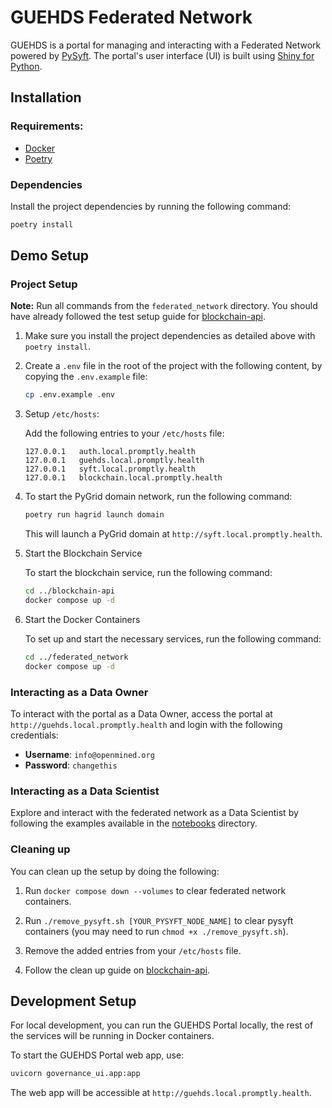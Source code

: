 # GUEHDS Federated Network

GUEHDS is a portal for managing and interacting with a Federated Network powered by [PySyft](https://github.com/OpenMined/PySyft). The portal's user interface (UI) is built using [Shiny for Python](https://shiny.posit.co/py/).


## Installation

### Requirements:

- [Docker](https://www.docker.com/)
- [Poetry](https://python-poetry.org/)

### Dependencies

Install the project dependencies by running the following command:

```bash
poetry install
```


## Demo Setup

### Project Setup

**Note:** Run all commands from the `federated_network` directory. You should have already followed the test setup guide for [blockchain-api](../blockchain-api/README.md).

1. Make sure you install the project dependencies as detailed above with `poetry install`.

1. Create a `.env` file in the root of the project with the following content, by copying the `.env.example` file:

    ```bash
    cp .env.example .env
    ```

2. Setup `/etc/hosts`:

    Add the following entries to your `/etc/hosts` file:

    ```
    127.0.0.1   auth.local.promptly.health
    127.0.0.1   guehds.local.promptly.health
    127.0.0.1   syft.local.promptly.health
    127.0.0.1   blockchain.local.promptly.health
    ```

3. To start the PyGrid domain network, run the following command:

    ```bash
    poetry run hagrid launch domain
    ```

    This will launch a PyGrid domain at `http://syft.local.promptly.health`.

4. Start the Blockchain Service

    To start the blockchain service, run the following command:

    ```bash
    cd ../blockchain-api
    docker compose up -d
    ```

5. Start the Docker Containers

    To set up and start the necessary services, run the following command:

    ```bash
    cd ../federated_network
    docker compose up -d
    ```

### Interacting as a Data Owner

To interact with the portal as a Data Owner, access the portal at `http://guehds.local.promptly.health` and login with the following credentials:

- **Username**: `info@openmined.org`
- **Password**: `changethis`

### Interacting as a Data Scientist

Explore and interact with the federated network as a Data Scientist by following the examples available in the [notebooks](./notebooks) directory.

### Cleaning up

You can clean up the setup by doing the following:

1. Run `docker compose down --volumes` to clear federated network containers.

2. Run `./remove_pysyft.sh [YOUR_PYSYFT_NODE_NAME]` to clear pysyft containers (you may need to run `chmod +x ./remove_pysyft.sh`).

3. Remove the added entries from your `/etc/hosts` file.

4. Follow the clean up guide on [blockchain-api](../blockchain-api/README.md).


## Development Setup

For local development, you can run the GUEHDS Portal locally, the rest of the services will be running in Docker containers.

To start the GUEHDS Portal web app, use:

```bash
uvicorn governance_ui.app:app
```

The web app will be accessible at `http://guehds.local.promptly.health`.
